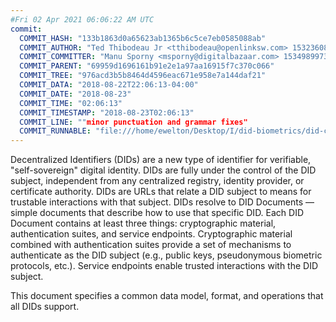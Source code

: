```yaml
---
#Fri 02 Apr 2021 06:06:22 AM UTC
commit:
  COMMIT_HASH: "133b1863d0a65623ab1365b6c5ce7eb0585088ab"
  COMMIT_AUTHOR: "Ted Thibodeau Jr <tthibodeau@openlinksw.com> 1532360841 -0400"
  COMMIT_COMMITTER: "Manu Sporny <msporny@digitalbazaar.com> 1534989973 -0400"
  COMMIT_PARENT: "69959d1696161b91e2e1a97aa16915f7c370c066"
  COMMIT_TREE: "976acd3b5b8464d4596eac671e958e7a144daf21"
  COMMIT_DATA: "2018-08-22T22:06:13-04:00"
  COMMIT_DATE: "2018-08-23"
  COMMIT_TIME: "02:06:13"
  COMMIT_TIMESTAMP: "2018-08-23T02:06:13"
  COMMIT_LINE: ""minor punctuation and grammar fixes"
  COMMIT_RUNNABLE: "file:///home/ewelton/Desktop/I/did-biometrics/did-core-dataset/analysis/gitinfo/133b1863d0a65623ab1365b6c5ce7eb0585088ab/snapshot/index.html"
---
```


<section id="abstract">
<p>
Decentralized Identifiers (DIDs) are a new type of identifier for
verifiable, "self-sovereign" digital identity. DIDs are fully under the
control of the DID subject, independent from any centralized registry,
identity provider, or certificate authority. DIDs are URLs that relate
a DID subject to means for trustable interactions with that subject.
DIDs resolve to DID Documents — simple documents that describe how to
use that specific DID. Each DID Document contains at least three
things: cryptographic material, authentication suites, and service
endpoints. Cryptographic material combined with authentication suites
provide a set of mechanisms to authenticate as the DID subject (e.g.,
public keys, pseudonymous biometric protocols, etc.). Service endpoints
enable trusted interactions with the DID subject.
    </p>
<p>
This document specifies a common data model, format, and operations
that all DIDs support.
    </p>
</section>
